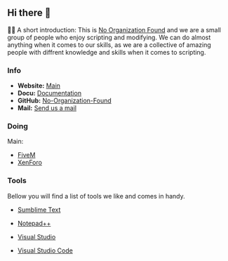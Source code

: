 ## Hi there 👋

🙋‍♀️ A short introduction:
This is [No Organization Found](https://No-Organization-Found.com) and we are a small group of people who enjoy scripting and modifying.
We can do almost anything when it comes to our skills, as we are a collective of amazing people with diffrent knowledge and skills when it comes to scripting.


### Info
*	**Website:** [Main](https://no-organization-found.com)
*	**Docu:** [Documentation](https://no-organization-found.com/docs/)
*	**GitHub:** [No-Organization-Found](https://github.com/No-Organization-Found) 
*	**Mail:** [Send us a mail](support@no-organization-found.com)

### Doing
Main:
*	[FiveM](https://fivem.net)
*	[XenForo](https://xenforo.com)



### Tools
Bellow you will find a list of tools we like and comes in handy.
*	[Sumblime Text](https://www.sublimetext.com/)
*	[Notepad++](https://notepad-plus-plus.org/)

*	[Visual Studio](https://visualstudio.microsoft.com/)
*	[Visual Studio Code](https://code.visualstudio.com/)


<!--

**Here are some ideas to get you started:**

🌈 Contribution guidelines - how can the community get involved?
👩‍💻 Useful resources - where can the community find your docs? Is there anything else the community should know?
🍿 Fun facts - what does your team eat for breakfast?
🧙 Remember, you can do mighty things with the power of [Markdown](https://docs.github.com/github/writing-on-github/getting-started-with-writing-and-formatting-on-github/basic-writing-and-formatting-syntax)
-->
